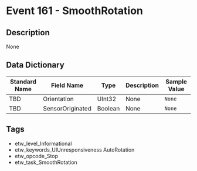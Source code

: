 # Event 161 - SmoothRotation

## Description
None

## Data Dictionary
|Standard Name|Field Name|Type|Description|Sample Value|
|---|---|---|---|---|
|TBD|Orientation|UInt32|None|`None`|
|TBD|SensorOriginated|Boolean|None|`None`|

## Tags
* etw_level_Informational
* etw_keywords_UIUnresponsiveness AutoRotation
* etw_opcode_Stop
* etw_task_SmoothRotation